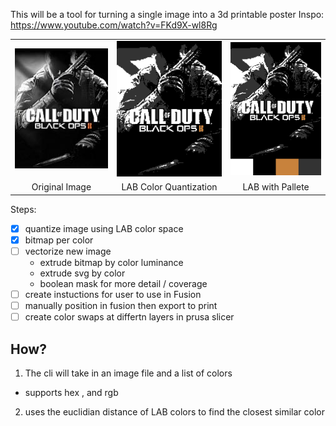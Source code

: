
This will be a tool for turning a single image into a 3d printable poster
Inspo: https://www.youtube.com/watch?v=FKd9X-wl8Rg

<table>
  <tr>
    <td><img src="examples/test.png" width="300"/></td>
    <td><img src="examples/test_q.png" width="300"/></td>
    <td><img src="examples/test_q_pal.png" width="300"/></td>
  </tr>
  <tr>
    <td align="center">Original Image</td>
    <td align="center">LAB Color Quantization</td>
    <td align="center">LAB with Pallete</td>
  </tr>
</table>

Steps:
- [x] quantize image using LAB color space
- [x] bitmap per color 
- [ ] vectorize new image
  - extrude bitmap by color luminance
  - extrude svg by color
  - boolean mask for more detail / coverage
- [ ] create instuctions for user to use in Fusion
- [ ] manually position in fusion then export to print
- [ ] create color swaps at differtn layers in prusa slicer

## How?
1. The cli will take in an image file and a list of colors
- supports hex , and rgb
2. uses the euclidian distance of LAB colors to find the closest similar color